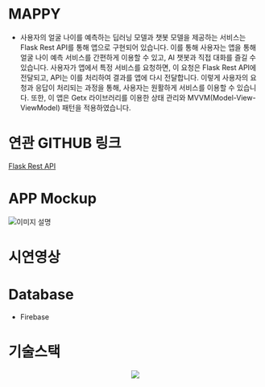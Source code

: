 # MAPPY

- 사용자의 얼굴 나이를 예측하는 딥러닝 모델과 챗봇 모델을 제공하는 서비스는 Flask Rest API를 통해 앱으로 구현되어 있습니다. 이를 통해 사용자는 앱을 통해 얼굴 나이 예측 서비스를 간편하게 이용할 수 있고, AI 챗봇과 직접 대화를 즐길 수 있습니다.
사용자가 앱에서 특정 서비스를 요청하면, 이 요청은 Flask Rest API에 전달되고, API는 이를 처리하여 결과를 앱에 다시 전달합니다. 이렇게 사용자의 요청과 응답이 처리되는 과정을 통해, 사용자는 원활하게 서비스를 이용할 수 있습니다.
또한, 이 앱은 Getx 라이브러리를 이용한 상태 관리와 MVVM(Model-View-ViewModel) 패턴을 적용하였습니다.

# 연관 GITHUB 링크
<a href="https://github.com/kangdeagyu/MAPPY_Flask">Flask Rest API</a>

# APP Mockup
![이미지 설명](목업.png)

# 시연영상

# Database

- Firebase

# 기술스택
<p align="center">
  <a href="https://skillicons.dev">
    <img src="https://skillicons.dev/icons?i=git,github,vscode,flutter,dart,py,flask,firebase" />
  </a>
</p>
